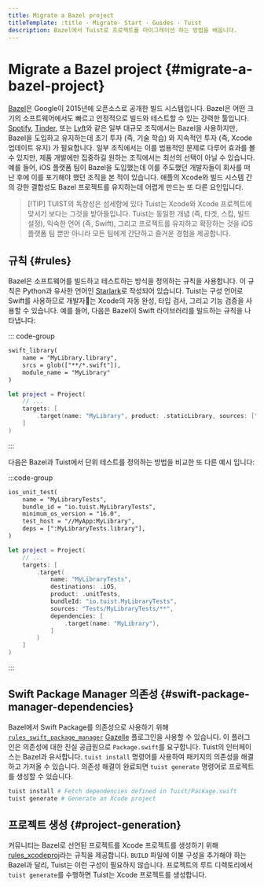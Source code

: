 ```yaml
---
title: Migrate a Bazel project
titleTemplate: :title · Migrate· Start · Guides · Tuist
description: Bazel에서 Tuist로 프로젝트를 마이그레이션 하는 방법을 배웁니다.
---
```


# Migrate a Bazel project {#migrate-a-bazel-project}

[Bazel](https://bazel.build)은 Google이 2015년에 오픈소스로 공개한 빌드 시스템입니다. Bazel은 어떤 크기의 소프트웨어에서도 빠르고 안정적으로 빌드와 테스트할 수 있는 강력한 툴입니다. [Spotify](https://engineering.atspotify.com/2023/10/switching-build-systems-seamlessly/), [Tinder](https://medium.com/tinder/bazel-hermetic-toolchain-and-tooling-migration-c244dc0d3ae), 또는 [Lyft](https://semaphoreci.com/blog/keith-smiley-bazel)와 같은 일부 대규모 조직에서는 Bazel을 사용하지만, Bazel을 도입하고 유지하는데 초기 투자 (즉, 기술 학습) 와 지속적인 투자 (즉, Xcode 업데이트 유지) 가 필요합니다. 일부 조직에서는 이를 범용적인 문제로 다루어 효과를 볼 수 있지만, 제품 개발에만 집중하길 원하는 조직에서는 최선의 선택이 아닐 수 있습니다. 예를 들어, iOS 플랫폼 팀이 Bazel을 도입했는데 이를 주도했던 개발자들이 회사를 떠난 후에 이를 포기해야 했던 조직을 본 적이 있습니다. 애플의 Xcode와 빌드 시스템 간의 강한 결합성도 Bazel 프로젝트를 유지하는데 어렵게 만드는 또 다른 요인입니다.

> [!TIP] TUIST의 독창성은 섬세함에 있다
> Tuist는 Xcode와 Xcode 프로젝트에 맞서기 보다는 그것을 받아들입니다. Tuist는 동일한 개념 (즉, 타겟, 스킴, 빌드 설정), 익숙한 언어 (즉, Swift), 그리고 프로젝트를 유지하고 확장하는 것을 iOS 플랫폼 팀 뿐만 아니라 모든 팀에게 간단하고 즐거운 경험을 제공합니다.

## 규칙 {#rules}

Bazel은 소프트웨어를 빌드하고 테스트하는 방식을 정의하는 규칙을 사용합니다. 이 규칙은 Python과 유사한 언어인 [Starlark](https://github.com/bazelbuild/starlark)로 작성되어 있습니다. Tuist는 구성 언어로 Swift를 사용하므로 개발자는 Xcode의 자동 완성, 타입 검사, 그리고 기능 검증을 사용할 수 있습니다. 예를 들어, 다음은 Bazel이 Swift 라이브러리를 빌드하는 규칙을 나타냅니다:

::: code-group

```txt [BUILD (Bazel)]
swift_library(
    name = "MyLibrary.library",
    srcs = glob(["**/*.swift"]),
    module_name = "MyLibrary"
)
```

```swift [Project.swift (Tuist)]
let project = Project(
    // ...
    targets: [
        .target(name: "MyLibrary", product: .staticLibrary, sources: ["**/*.swift"])
    ]
)
```

:::

다음은 Bazel과 Tuist에서 단위 테스트를 정의하는 방법을 비교한 또 다른 예시 입니다:

:::code-group

```txt [BUILD (Bazel)]
ios_unit_test(
    name = "MyLibraryTests",
    bundle_id = "io.tuist.MyLibraryTests",
    minimum_os_version = "16.0",
    test_host = "//MyApp:MyLibrary",
    deps = [":MyLibraryTests.library"],
)
```

```swift [Project.swift (Tuist)]
let project = Project(
    // ...
    targets: [
        .target(
            name: "MyLibraryTests",
            destinations: .iOS,
            product: .unitTests,
            bundleId: "io.tuist.MyLibraryTests",
            sources: "Tests/MyLibraryTests/**",
            dependencies: [
                .target(name: "MyLibrary"),
            ]
        )
    ]
)
```

:::

## Swift Package Manager 의존성 {#swift-package-manager-dependencies}

Bazel에서 Swift Package를 의존성으로 사용하기 위해 [`rules_swift_package_manager`](https://github.com/cgrindel/rules_swift_package_manager) [Gazelle](https://github.com/bazelbuild/bazel-gazelle/blob/master/extend.md) 플로그인을 사용할 수 있습니다. 이 플러그인은 의존성에 대한 진실 공급원으로 `Package.swift`를 요구합니다. Tuist의 인터페이스는 Bazel과 유사합니다. `tuist install` 명령어를 사용하여 패키지의 의존성을 해결하고 가져올 수 있습니다. 의존성 해결이 완료되면 `tuist generate` 명령어로 프로젝트를 생성할 수 있습니다.

```bash
tuist install # Fetch dependencies defined in Tuist/Package.swift
tuist generate # Generate an Xcode project
```

## 프로젝트 생성 {#project-generation}

커뮤니티는 Bazel로 선언된 프로젝트를 Xcode 프로젝트를 생성하기 위해 [rules_xcodeproj](https://github.com/MobileNativeFoundation/rules_xcodeproj)라는 규칙을 제공합니다. `BUILD` 파일에 이불 구성을 추가해야 하는 Bazel과 달리, Tuist는 이런 구성이 필요하지 않습니다. 프로젝트의 루트 디렉토리에서 `tuist generate`를 수행하면 Tuist는 Xcode 프로젝트를 생성합니다.
